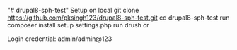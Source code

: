 "# drupal8-sph-test" 
Setup on local
git clone https://github.com/pksingh123/drupal8-sph-test.git
cd drupal8-sph-test
run composer install
setup settings.php 
run drush cr

Login credential: admin/admin@123


